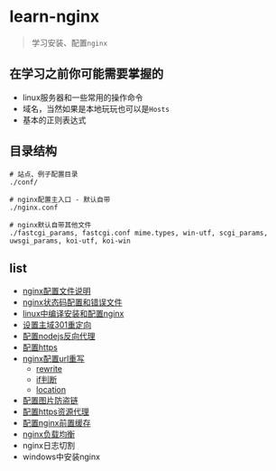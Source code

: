 # learn-nginx

> 学习安装、配置`nginx`

## 在学习之前你可能需要掌握的

* linux服务器和一些常用的操作命令
* 域名，当然如果是本地玩玩也可以是`Hosts`
* 基本的正则表达式

## 目录结构

```
# 站点、例子配置目录
./conf/

# nginx配置主入口 - 默认自带
./nginx.conf

# nginx默认自带其他文件
./fastcgi_params, fastcgi.conf mime.types, win-utf, scgi_params, uwsgi_params, koi-utf, koi-win
```

## list

* [nginx配置文件说明](docs/conf.md)
* [nginx状态码配置和错误文件](docs/status.md)
* [linux中编译安装和配置nginx](https://xuexb.com/html/linuxzhong-bian-yi-an-zhuang-he-pei-zhi-nginx.html)
* [设置主域301重定向](docs/domain.md)
* [配置nodejs反向代理](docs/nodejs-proxy.md)
* [配置https](docs/https.md)
* [nginx配置url重写](docs/url.md)
    * [rewrite](docs/url.md#rewrite)
    * [if判断](docs/url.md#if判断)
    * [location](docs/url.md#location)
* [配置图片防盗链](docs/invalid_referer.md)
* [配置https资源代理](docs/proxy.md)
* [配置nginx前置缓存](docs/cache.md)
* [nginx负载均衡](docs/upstream.md)
* nginx日志切割
* windows中安装nginx
